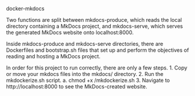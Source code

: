 docker-mkdocs

Two functions are split between mkdocs-produce, which reads the local directory containing a MkDocs project, and mkdocs-serve, which serves the generated MkDocs website onto localhost:8000.

Inside mkdocs-produce and mkdocs-serve directories, there are Dockerfiles and bootstrap.sh files that set up and perform the objectives of reading and hosting a MkDocs project.

In order for this project to run correctly, there are only a few steps.
    1. Copy or move your mkdocs files into the mkdocs/ directory.
    2. Run the mkdockerize.sh script.
        a. chmod +x /mkdockerize.sh
    3. Navigate to http://localhost:8000 to see the MkDocs-created website.
